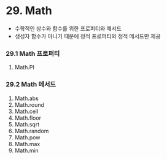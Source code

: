 # 29. Math
- 수학적인 상수와 함수를 위한 프로퍼티와 메서드
- 생성자 함수가 아니기 때문에 정적 프로퍼티와 정적 메서드만 제공

### 29.1 Math 프로퍼티
1. Math.PI

### 29.2 Math 메서드
1. Math.abs
2. Math.round
3. Math.ceil
4. Math.floor
5. Math.sqrt
6. Math.random
7. Math.pow
8. Math.max
9. Math.min
